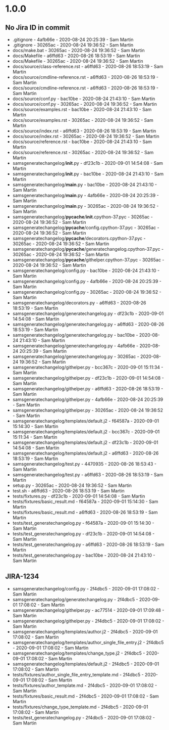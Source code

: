 # 1.0.0

## No Jira ID in commit

 - .gitignore - 4afb66e - 2020-08-24 20:25:39 - Sam Martin
 - .gitignore - 30265ac - 2020-08-24 19:36:52 - Sam Martin
 - docs/make.bat - 30265ac - 2020-08-24 19:36:52 - Sam Martin
 - docs/Makefile - a6ffd63 - 2020-08-26 18:53:19 - Sam Martin
 - docs/Makefile - 30265ac - 2020-08-24 19:36:52 - Sam Martin
 - docs/source/class-reference.rst - a6ffd63 - 2020-08-26 18:53:19 - Sam Martin
 - docs/source/cmdline-reference.rst - a6ffd63 - 2020-08-26 18:53:19 - Sam Martin
 - docs/source/cmdline-reference.rst - a6ffd63 - 2020-08-26 18:53:19 - Sam Martin
 - docs/source/conf.py - bac10be - 2020-08-24 21:43:10 - Sam Martin
 - docs/source/conf.py - 30265ac - 2020-08-24 19:36:52 - Sam Martin
 - docs/source/examples.rst - bac10be - 2020-08-24 21:43:10 - Sam Martin
 - docs/source/examples.rst - 30265ac - 2020-08-24 19:36:52 - Sam Martin
 - docs/source/index.rst - a6ffd63 - 2020-08-26 18:53:19 - Sam Martin
 - docs/source/index.rst - 30265ac - 2020-08-24 19:36:52 - Sam Martin
 - docs/source/reference.rst - bac10be - 2020-08-24 21:43:10 - Sam Martin
 - docs/source/reference.rst - 30265ac - 2020-08-24 19:36:52 - Sam Martin
 - samsgeneratechangelog/__init__.py - df23c1b - 2020-09-01 14:54:08 - Sam Martin
 - samsgeneratechangelog/__init__.py - bac10be - 2020-08-24 21:43:10 - Sam Martin
 - samsgeneratechangelog/__main__.py - bac10be - 2020-08-24 21:43:10 - Sam Martin
 - samsgeneratechangelog/__main__.py - 4afb66e - 2020-08-24 20:25:39 - Sam Martin
 - samsgeneratechangelog/__main__.py - 30265ac - 2020-08-24 19:36:52 - Sam Martin
 - samsgeneratechangelog/__pycache__/__init__.cpython-37.pyc - 30265ac - 2020-08-24 19:36:52 - Sam Martin
 - samsgeneratechangelog/__pycache__/config.cpython-37.pyc - 30265ac - 2020-08-24 19:36:52 - Sam Martin
 - samsgeneratechangelog/__pycache__/decorators.cpython-37.pyc - 30265ac - 2020-08-24 19:36:52 - Sam Martin
 - samsgeneratechangelog/__pycache__/generatechangelog.cpython-37.pyc - 30265ac - 2020-08-24 19:36:52 - Sam Martin
 - samsgeneratechangelog/__pycache__/githelper.cpython-37.pyc - 30265ac - 2020-08-24 19:36:52 - Sam Martin
 - samsgeneratechangelog/config.py - bac10be - 2020-08-24 21:43:10 - Sam Martin
 - samsgeneratechangelog/config.py - 4afb66e - 2020-08-24 20:25:39 - Sam Martin
 - samsgeneratechangelog/config.py - 30265ac - 2020-08-24 19:36:52 - Sam Martin
 - samsgeneratechangelog/decorators.py - a6ffd63 - 2020-08-26 18:53:19 - Sam Martin
 - samsgeneratechangelog/generatechangelog.py - df23c1b - 2020-09-01 14:54:08 - Sam Martin
 - samsgeneratechangelog/generatechangelog.py - a6ffd63 - 2020-08-26 18:53:19 - Sam Martin
 - samsgeneratechangelog/generatechangelog.py - bac10be - 2020-08-24 21:43:10 - Sam Martin
 - samsgeneratechangelog/generatechangelog.py - 4afb66e - 2020-08-24 20:25:39 - Sam Martin
 - samsgeneratechangelog/generatechangelog.py - 30265ac - 2020-08-24 19:36:52 - Sam Martin
 - samsgeneratechangelog/githelper.py - bcc367c - 2020-09-01 15:11:34 - Sam Martin
 - samsgeneratechangelog/githelper.py - df23c1b - 2020-09-01 14:54:08 - Sam Martin
 - samsgeneratechangelog/githelper.py - a6ffd63 - 2020-08-26 18:53:19 - Sam Martin
 - samsgeneratechangelog/githelper.py - 4afb66e - 2020-08-24 20:25:39 - Sam Martin
 - samsgeneratechangelog/githelper.py - 30265ac - 2020-08-24 19:36:52 - Sam Martin
 - samsgeneratechangelog/templates/default.j2 - f64587a - 2020-09-01 15:14:30 - Sam Martin
 - samsgeneratechangelog/templates/default.j2 - bcc367c - 2020-09-01 15:11:34 - Sam Martin
 - samsgeneratechangelog/templates/default.j2 - df23c1b - 2020-09-01 14:54:08 - Sam Martin
 - samsgeneratechangelog/templates/default.j2 - a6ffd63 - 2020-08-26 18:53:19 - Sam Martin
 - samsgeneratechangelog/test.py - 4470935 - 2020-08-26 18:53:43 - Sam Martin
 - samsgeneratechangelog/test.py - a6ffd63 - 2020-08-26 18:53:19 - Sam Martin
 - setup.py - 30265ac - 2020-08-24 19:36:52 - Sam Martin
 - test.sh - a6ffd63 - 2020-08-26 18:53:19 - Sam Martin
 - tests/fixtures.py - df23c1b - 2020-09-01 14:54:08 - Sam Martin
 - tests/fixtures/basic_result.md - f64587a - 2020-09-01 15:14:30 - Sam Martin
 - tests/fixtures/basic_result.md - a6ffd63 - 2020-08-26 18:53:19 - Sam Martin
 - tests/test_generatechangelog.py - f64587a - 2020-09-01 15:14:30 - Sam Martin
 - tests/test_generatechangelog.py - df23c1b - 2020-09-01 14:54:08 - Sam Martin
 - tests/test_generatechangelog.py - a6ffd63 - 2020-08-26 18:53:19 - Sam Martin
 - tests/test_generatechangelog.py - bac10be - 2020-08-24 21:43:10 - Sam Martin

## JIRA-1234

 - samsgeneratechangelog/config.py - 2f4dbc5 - 2020-09-01 17:08:02 - Sam Martin
 - samsgeneratechangelog/generatechangelog.py - 2f4dbc5 - 2020-09-01 17:08:02 - Sam Martin
 - samsgeneratechangelog/githelper.py - ac77514 - 2020-09-01 17:09:48 - Sam Martin
 - samsgeneratechangelog/githelper.py - 2f4dbc5 - 2020-09-01 17:08:02 - Sam Martin
 - samsgeneratechangelog/templates/author.j2 - 2f4dbc5 - 2020-09-01 17:08:02 - Sam Martin
 - samsgeneratechangelog/templates/author_single_file_entry.j2 - 2f4dbc5 - 2020-09-01 17:08:02 - Sam Martin
 - samsgeneratechangelog/templates/change_type.j2 - 2f4dbc5 - 2020-09-01 17:08:02 - Sam Martin
 - samsgeneratechangelog/templates/default.j2 - 2f4dbc5 - 2020-09-01 17:08:02 - Sam Martin
 - tests/fixtures/author_single_file_entry_template.md - 2f4dbc5 - 2020-09-01 17:08:02 - Sam Martin
 - tests/fixtures/author_template.md - 2f4dbc5 - 2020-09-01 17:08:02 - Sam Martin
 - tests/fixtures/basic_result.md - 2f4dbc5 - 2020-09-01 17:08:02 - Sam Martin
 - tests/fixtures/change_type_template.md - 2f4dbc5 - 2020-09-01 17:08:02 - Sam Martin
 - tests/test_generatechangelog.py - 2f4dbc5 - 2020-09-01 17:08:02 - Sam Martin